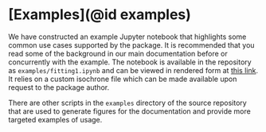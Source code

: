 # [Examples](@id examples)

We have constructed an example Jupyter notebook that highlights some common use cases supported by the package. It is recommended that you read some of the background in our main documentation before or concurrently with the example. The notebook is available in the repository as `examples/fitting1.ipynb` and can be viewed in rendered form at [this link](https://nbviewer.org/github/cgarling/StarFormationHistories.jl/blob/main/examples/fitting1.ipynb). It relies on a custom isochrone file which can be made available upon request to the package author.

There are other scripts in the `examples` directory of the source repository that are used to generate figures for the documentation and provide more targeted examples of usage.